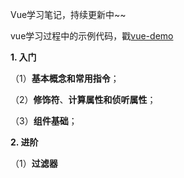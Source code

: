 Vue学习笔记，持续更新中~~

vue学习过程中的示例代码，戳[vue-demo](https://github.com/snowLeopard93/vue-demo)

**1. 入门**

（1）**基本概念和常用指令**；

（2）**修饰符**、**计算属性和侦听属性**；

（3）**组件基础**；

**2. 进阶**

（1）**过滤器**